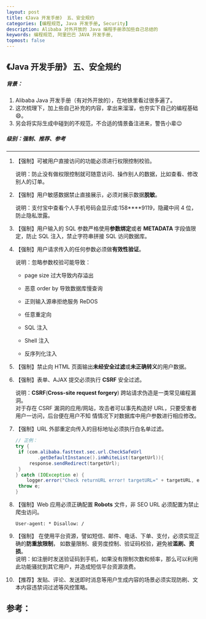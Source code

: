 ```yaml
---
layout: post
title: 《Java 开发手册》 五、安全规约
categories: [编程规范, Java 开发手册, Security]
description: Alibaba 对外开放的 Java 编程手册添加些自己总结的
keywords: 编程规范, 阿里巴巴 JAVA 开发手册, 
topmost: false
---
```


## 《Java 开发手册》 五、安全规约

##### 背景：

1. Alibaba Java 开发手册（有对外开放的），在地铁里看过很多遍了。
2. 这次梳理下，加上些自己补充的内容，拿出来溜溜，也夯实下自己的编程基础:smile:。
3. 另会将实际生成中碰到的不规范，不合适的情景备注进来，警告小辈:wink:

##### 级别：强制、推荐、参考
------

1. 【强制】可被用户直接访问的功能必须进行权限控制校验。 

   说明：防止没有做权限控制就可随意访问、操作别人的数据，比如查看、修改别人的订单。   
   
   

1. 【强制】用户敏感数据禁止直接展示，必须对展示数据**脱敏**。    

   说明：支付宝中查看个人手机号码会显示成:158****9119，隐藏中间 4 位，防止隐私泄露。
   
   

1. 【强制】用户输入的 SQL 参数严格使用**参数绑定**或者 **METADATA** 字段值限定，防止 SQL 注入，禁止字符串拼接 SQL 访问数据库。    

   
   
1. 【强制】用户请求传入的任何参数必须做**有效性验证**。    

   说明：忽略参数校验可能导致：

   - page size 过大导致内存溢出

   - 恶意 order by 导致数据库慢查询

   - 正则输入源串拒绝服务 ReDOS

   - 任意重定向

   - SQL 注入

   - Shell 注入

   - 反序列化注入



1. 【强制】禁止向 HTML 页面输出**未经安全过滤**或**未正确转义**的用户数据。    

   
   
1. 【强制】表单、AJAX 提交必须执行 **CSRF** 安全过滤。    

   说明：**CSRF**(**Cross-site request forgery**) 跨站请求伪造是一类常见编程漏洞。  
   对于存在 CSRF 漏洞的应用/网站，攻击者可以事先构造好 URL，只要受害者用户一访问，后台便在用户不知
   情情况下对数据库中用户参数进行相应修改。

   

1. 【强制】URL 外部重定向传入的目标地址必须执行白名单过滤。    

   ```java
   // 正例：
   try {
   	if (com.alibaba.fasttext.sec.url.CheckSafeUrl
   	       .getDefaultInstance().inWhiteList(targetUrl)){
   		response.sendRedirect(targetUrl);
   	}
   } catch (IOException e) {
       logger.error("Check returnURL error! targetURL=" + targetURL, e);
   	throw e;
   }
   ```

   

1. 【强制】Web 应用必须正确配置 **Robots** 文件，非 SEO URL 必须配置为禁止爬虫访问。    

   ```
   User-agent: * Disallow: / 
   ```

1. 【强制】 在使用平台资源，譬如短信、邮件、电话、下单、支付，必须实现正确的**防重放限制**，
   如数量限制、疲劳度控制、验证码校验，避免被**滥刷、资损**。  
   说明：如注册时发送验证码到手机，如果没有限制次数和频率，那么可以利用此功能骚扰到其它用户，并造成短信平台资源浪费。   

   

1. 【推荐】发贴、评论、发送即时消息等用户生成内容的场景必须实现防刷、文本内容违禁词过滤等风控策略。    

   





## 参考：

